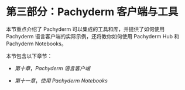 # 第三部分：Pachyderm 客户端与工具

本节重点介绍了 Pachyderm 可以集成的工具和库，并提供了如何使用 Pachyderm 语言客户端的实际示例，还将教你如何使用 Pachyderm Hub 和 Pachyderm Notebooks。

本节包含以下章节：

+   *第十章*，*Pachyderm 语言客户端*

+   *第十一章*，*使用 Pachyderm Notebooks*
